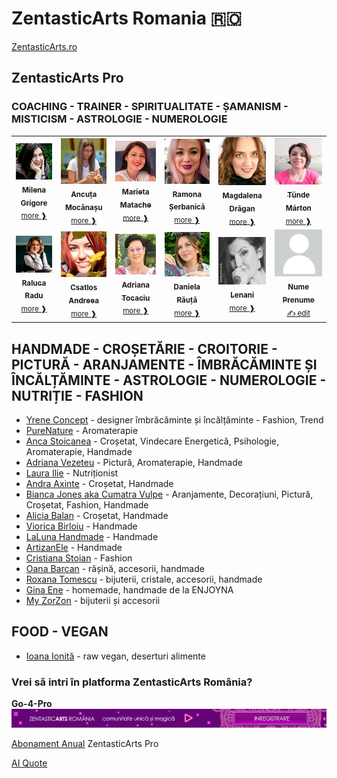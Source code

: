 # ZentasticArts Romania 🇷🇴

[ZentasticArts.ro](https://zentasticarts.ro)


## ZentasticArts Pro
### COACHING - TRAINER - SPIRITUALITATE - ȘAMANISM - MISTICISM - ASTROLOGIE - NUMEROLOGIE

<table>
  <tbody>
    <tr>
	  <td align="center"><a href="https://zentasticarts.ro/profilul-meu/?uid=milena.grigore"><img src="https://raw.githubusercontent.com/Dascent/zaro/main/diplome/img/avatar/12milena.jpg" width="100%;" alt="Milena Grigore"/><br /><sub><b>Milena Grigore</b></sub></a><br /><sub><a href="https://zentasticarts.ro/produse-si-servicii/realinierea-sufletului-cu-milena-grigore/" title="Realinierea Sufletului">more &#10097;</a></sub></td>
	  <td align="center"><a href="https://zentasticarts.ro/profilul-meu/?uid=AM%20Bucurie"><img src="https://raw.githubusercontent.com/Dascent/zaro/main/diplome/img/avatar/14anca.jpg" width="100%;" alt="AM Bucurie"/><br /><sub><b>Ancuța Mocănașu</b></sub></a><br /><sub><a href="https://zentasticarts.ro/produse-si-servicii/am-bucurie-cu-ancuta-mocanasu/" title="AM Bucurie">more &#10097;</a></sub></td>
	  <td align="center"><a href="https://zentasticarts.ro/profilul-meu/?uid=Marieta%20Matache"><img src="https://raw.githubusercontent.com/Dascent/zaro/main/diplome/img/avatar/5marieta.jpg" width="100%;" alt="Marieta Matache"/><br /><sub><b>Marieta Matache</b></sub></a><br /><sub><a href="https://zentasticarts.ro/produse-si-servicii/marieta-matache/" title="Integrative Coaching">more &#10097;</a></sub></td>
	  <td align="center"><a href="https://zentasticarts.ro/profilul-meu/?uid=Ramona%20Serbanica"><img src="https://raw.githubusercontent.com/Dascent/zaro/main/diplome/img/avatar/9ramona.jpg" width="100%;" alt="Ramona Șerbanica"/><br /><sub><b>Ramona Șerbanică</b></sub></a><br /><sub><a href="https://zentasticarts.ro/produse-si-servicii/spiritual-coach-ramona-serbanica/" title="Quantum Healing Journey">more &#10097;</a></sub></td>
	  <td align="center"><a href="https://zentasticarts.ro/profilul-meu/?uid=ZAHRA"><img src="https://raw.githubusercontent.com/Dascent/zaro/main/diplome/img/avatar/26magda.jpg" width="100%;" alt="Magdalena Dragan"/><br /><sub><b>Magdalena Drăgan</b></sub></a><br /><sub><a href="https://zentasticarts.ro/produse-si-servicii/magdalena-dragan-servicii/" title="Coaching la Superlativ">more &#10097;</a></sub></td>
	  <td align="center"><a href="https://zentasticarts.ro/astrologi/astrolog-marton-tunde/"><img src="https://raw.githubusercontent.com/Dascent/zaro/main/diplome/img/avatar/1tunde.jpg" width="100%;" alt="Tünde Márton"/><br /><sub><b>Tünde Márton</b></sub></a><br /><sub><a href="https://zentasticarts.ro/astrologia-cu-tunde/servicii-astrologie/" title="Astrolog Tünde Márton">more &#10097;</a></sub></td>
	</tr>
<tr>
   <td align="center"><a href="https://zentasticarts.ro/profilul-meu/?uid=Raluca%20Radu"><img src="https://raw.githubusercontent.com/Dascent/zaro/main/diplome/img/avatar/11raluca.jpg" width="100%;" alt="Raluca Radu"/><br /><sub><b>Raluca Radu</b></sub></a><br /><sub><a href="https://zentasticarts.ro/produse-si-servicii/magia-fiecarei-zile/" title="Magia Fiecărei Zile">more &#10097;</a></sub></td>
   <td align="center"><a href="https://zentasticarts.ro/profilul-meu/?uid=Csatlos%20Andreea"><img src="https://raw.githubusercontent.com/Dascent/zaro/main/diplome/img/avatar/15andreea.jpg" width="100%;" alt="Csatlos Andreea"/><br /><sub><b>Csatlos Andreea</b></sub></a><br /><sub><a href="https://zentasticarts.ro/produse-si-servicii/andreea-csatlos-de-la-farasha/" title="Farasha, vindecare energetică">more &#10097;</a></sub></td>
   <td align="center"><a href="https://zentasticarts.ro/profilul-meu/?uid=Adriana%20Tocaciu"><img src="https://raw.githubusercontent.com/Dascent/zaro/main/diplome/img/avatar/3adriana.jpg" width="100%;" alt="Adriana Tocaciu"/><br /><sub><b>Adriana Tocaciu</b></sub></a><br /><sub><a href="https://www.facebook.com/TocaciuAdrianaAdra" title="Adriana Tocaciu">more &#10097;</a></sub></td>
     <td align="center"><a href="https://zentasticarts.ro/profilul-meu/?uid=Daniela%20Rauta"><img src="https://raw.githubusercontent.com/Dascent/zaro/main/diplome/img/avatar/19daniela.jpg" width="100%;" alt="Daniela Răuță"/><br /><sub><b>Daniela Răuță</b></sub></a><br /><sub><a href="https://zentasticarts.ro/produse-si-servicii/tainele-numerologiei-daniela-rauta/" title="Tainele Numerologiei">more &#10097;</a></sub></td>
   <td align="center"><a href="https://zentasticarts.ro/profilul-meu/?uid=zentastica"><img src="https://raw.githubusercontent.com/Dascent/zaro/main/diplome/img/avatar/88lenani88.jpg" width="100%;" alt="Lenani"/><br /><sub><b>Lenani</b></sub></a><br /><sub><a href="https://zentasticarts.ro/produse-si-servicii/citiri-intuitive-cu-lenani/" title="Citiri Intuitive cu Lenani">more &#10097;</a></sub></td>
   <td align="center"><a href="https://zentasticarts.ro/profilul-meu/"><img src="https://raw.githubusercontent.com/Dascent/zaro/main/diplome/img/avatar/profile.png" width="100%;" alt="Nume Prenume"/><br /><sub><b>Nume Prenume</b></sub></a><br /><sub><a href="https://zentasticarts.ro/plan-membri-zentasticarts/" title="Nume Prenume">	&#9997; edit </a></sub></td>
	</tr>
 </tbody>
</table>


## HANDMADE - CROȘETĂRIE - CROITORIE - PICTURĂ - ARANJAMENTE - ÎMBRĂCĂMINTE ȘI ÎNCĂLȚĂMINTE - ASTROLOGIE - NUMEROLOGIE - NUTRIȚIE - FASHION
* [Yrene Concept](https://zentasticarts.ro/profilul-meu/?uid=Yrene%20Concept) - designer îmbrăcăminte și încălțăminte - Fashion, Trend
* [PureNature](https://zentasticarts.ro/profilul-meu/?uid=PureNature) - Aromaterapie
* [Anca Stoicanea](https://zentasticarts.ro/profilul-meu/?uid=Anca%20Stoicanea) - Croșetat, Vindecare Energetică, Psihologie, Aromaterapie, Handmade 
* [Adriana Vezeteu](https://zentasticarts.ro/profilul-meu/?uid=Adriana%20Vezeteu) - Pictură, Aromaterapie, Handmade
* [Laura Ilie](https://zentasticarts.ro/profilul-meu/?uid=Radacini%20cu%20Laura%20Ilie) - Nutriționist
* [Andra Axinte](https://zentasticarts.ro/profilul-meu/?uid=andra.axinte) - Croșetat, Handmade
* [Bianca Jones aka Cumatra Vulpe](https://zentasticarts.ro/profilul-meu/?uid=bianca.jones) - Aranjamente, Decorațiuni, Pictură, Croșetat, Fashion, Handmade
* [Alicia Balan](https://zentasticarts.ro/profilul-meu/?uid=Alicia%20Balan) - Croșetat, Handmade
* [Viorica Birloiu](https://zentasticarts.ro/profilul-meu/?uid=VioricaBirloiu) - Handmade
* [LaLuna Handmade](https://zentasticarts.ro/profilul-meu/?uid=LaLuna%20Handmade) - Handmade
* [ArtizanEle](https://zentasticarts.ro/profilul-meu/?uid=ArtizanEle) - Handmade
* [Cristiana Stoian](https://zentasticarts.ro/profilul-meu/?uid=Cristiana%20Stoian) - Fashion
* [Oana Barcan](https://zentasticarts.ro/profilul-meu/?uid=Oana%20Barcan) - rășină, accesorii, handmade
* [Roxana Tomescu](https://zentasticarts.ro/profilul-meu/?uid=Roxana%20Tomescu) - bijuterii, cristale, accesorii, handmade
* [Gina Ene](https://zentasticarts.ro/profilul-meu/?uid=Gina%20Ene) - homemade, handmade de la ENJOYNA
* [My ZorZon](https://zentasticarts.ro/profilul-meu/?uid=My%20ZorZon) - bijuterii și accesorii


## FOOD - VEGAN
* [Ioana Ionită](https://zentasticarts.ro/profilul-meu/?uid=Ioana%20Ionita) - raw vegan, deserturi alimente

### Vrei să intri în platforma ZentasticArts România? 
**Go-4-Pro**
![Go4Pro](https://raw.githubusercontent.com/Dascent/zaro/main/zrb/zar-1700.gif)

[Abonament Anual](https://zentasticarts.ro/plan-membri-zentasticarts/) ZentasticArts Pro

[AI Quote](https://dascent.github.io/zaro/za-citate/ai-art.html)
